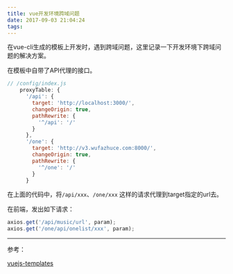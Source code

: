 ```yaml
---
title: vue开发环境跨域问题
date: 2017-09-03 21:04:24
tags:
---
```

在vue-cli生成的模板上开发时，遇到跨域问题，这里记录一下开发环境下跨域问题的解决方案。

在模板中自带了API代理的接口。
``` js
// /config/index.js
    proxyTable: {
      '/api': {
        target: 'http://localhost:3000/',
        changeOrigin: true,
        pathRewrite: {
          '^/api': '/'
        }
      },
      '/one': {
        target: 'http://v3.wufazhuce.com:8000/',
        changeOrigin: true,
        pathRewrite: {
          '^/one': '/'
        }
      }
```
在上面的代码中，将`/api/xxx`、`/one/xxx` 这样的请求代理到target指定的url去。

在前端，发出如下请求：
``` js
axios.get('/api/music/url', param);
axios.get('/one/api/onelist/xxx', param);
```
---
参考：

[vuejs-templates](https://vuejs-templates.github.io/webpack/proxy.html)